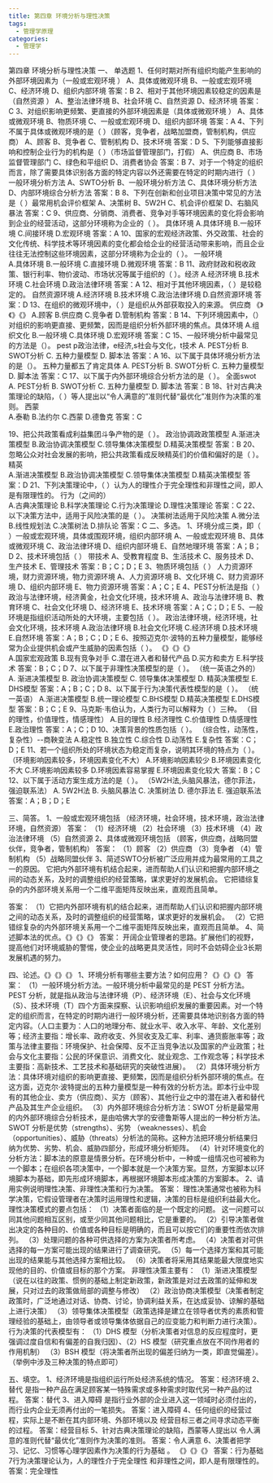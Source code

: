 ```yaml
---
title: 第四章 环境分析与理性决策
tags:
  - 管理学原理
categories:
  - 管理学
---
```


第四章 环境分析与理性决策
一、	单选题
1、任何时期对所有组织均能产生影响的外部环境因素为（一般或宏观环境 ）
A、具体或微观环境
B、一般或宏观环境
C、经济环境
D、组织内部环境
答案：B
2、相对于其他环境因素较稳定的因素是（自然资源 ）
A、整治法律环境
B、社会环境
C、自然资源
D、经济环境
答案：C
3、对组织影响更频繁、更直接的外部环境因素是（具体或微观环境 ）
A、具体或微观环境
B、物质环境
C、一般或宏观环境
D、组织内部环境
答案：A
4、下列不属于具体或微观环境的是（ ）（顾客，竞争者，战略加盟商，管制机构，供应商）
A、顾客
B、竞争者
C、管制机构
D、技术环境
答案：D
5、下列能够直接影响和控制企业行为的机构是（ ）（市场监督管理部门，打假）
A、供应商
B、市场监督管理部门
C、绿色和平组织
D、消费者协会
答案：B
7、对于一个特定的组织而言，除了需要具体识别各方面的特定内容以外还需要在特定的时期内进行（ ）一般环境分析方法
A、SWTO分析
B、一般环境分析方法
C、具体环境分析方法
D、内部环境综合分析方法
答案：B
8、下列在创新和创业项目决策中常见的方法是（ ）最常用机会评价框架
A、决策树
B、5W2H
C、机会评价框架
D、右脑风暴法
答案：C
9、供应商、分销商、消费者、竞争对手等环境因素的变化将会影响到企业的经营活动，这部分环境称为企业的（ ）。  具体环境
A.具体环境
B.一般环境
C.间接环境
D.宏观环境
答案：A
10、国家的宏观经济政策、外交政策、社会的文化传统、科学技术等环境因素的变化都会给企业的经营活动带来影响，而且企业往往无法控制这些环境因素，这部分环境称为企业的（ ）。               一般环境   
A.具体环境
B.一般环境
C.直接环境
D.微观环境
答案：B
11、政府财政和税收政策、银行利率、物价波动、市场状况等属于组织的（ ）。经济
A.经济环境
B.技术环境
C.社会环境
D.政治法律环境
答案：A
12、相对于其他环境因素，（ ）是较稳定的。   自然资源环境
A.经济环境
B.技术环境
C.政治法律环境
D.自然资源环境
答案：D 
13、在组织的微观环境中，（ ）是组织从外部获取投入的来源。   供应商 《》《》《》
A.顾客
B.供应商
C.竞争者
D.管制机构
答案：B
14、下列环境因素中，（）对组织的影响更直接、更频繁，因而是组织分析外部环境的焦点。具体环境
A.组织文化
B.一般环境
C.具体环境
D.宏观环境
答案：C
15、一般环境分析中最常见的方法是（）。   pest p政治法律，e经济,s社会与文化，t技术
A.  PEST分析
B.  SWOT分析
C.  五种力量模型
D.  脚本法
答案：A
16、以下属于具体环境分析方法的是（）。  五种力量都五了肯定具体
A.  PEST分析
B.  SWOT分析
C.  五种力量模型
D.  脚本法
答案：C
17、以下属于内外部环境综合分析方法的是（ ）。  全面swot
A.  PEST分析
B.  SWOT分析
C.  五种力量模型
D.  脚本法
答案：B
18、针对古典决策理论的缺陷，（ ）等人提出以“令人满意的”准则代替“最优化”准则作为决策的准则。    西蒙       
A.泰勒
B.法约尔
C.西蒙
D.德鲁克
答案：C


19、把公共政策看成利益集团斗争产物的是（ ）。  政治协调政政策模型
A.渐进决策模型
B.政治协调决策模型
C.领导集体决策模型
D.精英决策模型
答案：B
20、忽略公众对社会发展的影响，把公共政策看成反映精英们的价值和偏好的是（ ）。      精英       
A.渐进决策模型
B.政治协调决策模型
C.领导集体决策模型
D.精英决策模型
答案：D
21、下列决策理论中，（ ）认为人的理性介于完全理性和非理性之间，即人是有限理性的。           行为（之间的）                             
A.古典决策理论
B.科学决策理论
C.行为决策理论
D.理性决策理论
答案：C
22、以下决策方法中，适用于风险决策的是（  ）。       决策树法适用于风险决策
A.微分法
B.线性规划法
C.决策树法
D.排队论
答案：C
二、多选。
1、环境分成三类，即（    ）一般或宏观环境，具体或围观环境，组织内部环境
A、一般或宏观环境
B、具体或微观环境
C、政治法律环境
D、组织内部环境
E、自然地理环境
答案：A；B；D
2、技术环境包括（    ）  带技术
A、受教育程度
B、生活技术
C、服务技术
D、生产技术
E、管理技术
答案：B；C；D；E
3、物质环境包括（    ） 人力资源环境，财力资源环境，物力资源环境
A、人力资源环境
B、文化环境
C、财力资源环境
D、组织内部环境
E、物力资源环境
答案：A；C；E
4、PEST分析法是指（    ） 政治与法律环境，经济黄金，社会文化环境，技术环境
A、政治与法律环境
B、教育环境
C、社会文化环境
D、经济环境
E、技术环境
答案：A；C；D；E
5、一般环境是指组织活动所处的大环境，主要包括（    ）。 政治法律环境，经济环境，社会文化环境，技术环境
A.政治法律环境
B.社会文化环境
C.经济环境
D.技术环境
E.自然环境
答案：A；B；C；D；E
6、按照迈克尔·波特的五种力量模型，能够经常为企业提供机会或产生威胁的因素包括（  ）。    《》《》《》             
A.国家宏观政策
B.现有竞争对手
C.潜在进入者和替代产品
D.买方和卖方 
E.科学技术
答案：B；C；D
7、以下属于非理性决策模型的是（    ）。    （统一英语之外的）
A. 渐进决策模型
B. 政治协调决策模型
C. 领导集体决策模型
D. 精英决策模型
E.  DHS模型
答案：A；B；C；D
8、以下属于行为决策代表性模型的是（     ）。    （统一英语）
A.渐进决策模型
B.统一理论模型
C.BHS模型
D.精英决策模型
E.DHS模型
答案：B；C；E
9、马克斯·韦伯认为，人类行为可以解释为（    ）三种。   （目的理性，价值理性，情感理性）
A.目的理性
B.经济理性
C.价值理性
D.情感理性
E.政治理性
答案：A；C；D
10、决策背景的性质包括（    ）。    （综合性，动荡性，复杂性）--商鞅变法
A.稳定性
B.独立性
C.综合性
D.动荡性
E.复杂性
答案：C；D；E
11、若一个组织所处的环境状态为稳定而复杂，说明其环境的特点为（    ）。 （环境影响因素较多，环境因素变化不大）
A.环境影响因素较少
B.环境因素变化不大
C.环境影响因素较多
D.环境因素容易掌握
E.环境因素变化较大
答案：B；C
12、以下属于活动方案生成方法的是（    ）。  （5W2H法,头脑风暴法，德尔菲法，强迫联系法）
A. 5W2H法
B. 头脑风暴法
C. 决策树法
D. 德尔菲法
E. 强迫联系法
答案：A；B；D；E


三、简答。
1、一般或宏观环境包括 （经济环境，社会环境，技术环境，政治法律环境，自然资源）
答案：
（1）经济环境
（2）社会环境
（3）技术环境
（4）政治法律环境
（5）自然资源
2、具体或微观环境包括     （顾客，供应商，战略同盟伙伴，竞争者，管制机构）
答案：
（1）顾客
（2）供应商
（3）竞争者
（4）管制机构
（5）战略同盟伙伴
3、简述SWTO分析被广泛应用并成为最常用的工具之一的原因。
它把内外部环境有机结合起来，进而帮助人们认识和把握内部环境之间的动态关系，及时的调整组织的经营策略，谋求更好的发展机会。
它把错综复杂的内外部环境关系用一个二维平面矩阵反映出来，直观而且简单。

答案：
（1）它把内外部环境有机的结合起来，进而帮助人们认识和把握内部环境之间的动态关系，及时的调整组织的经营策略，谋求更好的发展机会。
（2）它把错综复杂的内外部环境关系用一个二维平面矩阵反映出来，直观而且简单。
4、简述脚本法的优点。《》《》《》
答案：
开阔企业管理者的思路。扩展他们的视野，提高他们对环境威胁的警惕，使企业的战略更具灵活性，同时不会妨碍企业3长期发展机遇的努力。

四、论述。《》《》《》
1、环境分析有哪些主要方法？如何应用？《》《》《》
答案：
（1）一般环境分析方法。一般环境分析中最常见的是 PEST 分析方法。PEST 分析，就是指从政治与法律环境（P）、经济环境（E）、社会与文化环境（S）、技术环境（T）四个方面来探察、认识影响组织发展的重要因素。对一个特定的组织而言，在特定的时期内进行一般环境分析，还需要具体地识别各方面的特定内容。（人口主要为：人口的地理分布、就业水平、收入水平、年龄、文化差别等；经济主要指：增长率、政府收支、外贸收支及汇率、利率、通货膨胀率等；政策与法律主要指：环境保护、社会保障、反不正当竞争法以及国家的产业政策；社会与文化主要指：公民的环保意识、消费文化、就业观念、工作观念等；科学技术主要指：高新技术、工艺技术和基础研究的突破性进展）。
（2）具体环境分析方法：具体环境对组织的影响更直接、更频繁，因而是组织分析外部环境的焦点。在这方面，迈克尔·波特提出的五种力量模型是一种有效的分析方法。即本行业中现有的其他企业、卖方（供应商）、买方（顾客）、其他行业之中的潜在进入者和替代产品及其生产企业组织。
（3）内外部环境综合分析方法：SWOT 分析是最常用的内外部环境综合分析技术，是由哈佛大学的安德鲁斯等人提出的一种分析方法。SWOT 分析是优势（strengths）、劣势
（weaknesses）、机会（opportunities）、威胁（threats）分析法的简称。这种方法把环境分析结果归纳为优势、劣势、机会、威胁四部分，形成环境分析矩阵。
（4）针对环境变化的分析方法：脚本法的原意是情景分析。在环境分析中，一种或一组情况也可被称为一个脚本；在组织各项决策中，一个脚本就是一个决策方案。显然，方案脚本以环境脚本为基础，即先形成环境脚本，再根据环境脚本形成决策的方案脚本。
2、请用实例说明理性决策、非理性决策和行为决策。
答案：
理性决策通常也被称为科学决策，它假设管理者在决策时运用理性和逻辑，决策的目标是组织利益最大化。理性决策模式的要点包括：
（1）决策者面临的是一个既定的问题。
这一问题可以同其他问题相互区别，或至少同其他问题相比，它是重要的。
（2）引导决策者做出决定的各种目的、价值或各种目标是明确的，而且可以按它们的重要性而依次排列。
（3）处理问题的各种可供选择的方案为决策者所考虑。
（4）决策者对可供选择的每一方案可能出现的结果进行了调查研究。
（5）每一个选择方案和其可能出现的结果能与其他选择方案相比较。
（6）决策者将采用其结果能最大限度地实现他的目的、价值或目标的那个方案。
非理性决策主要有：
（1）渐进决策模型（说在以往的政策、惯例的基础上制定新政策，新政策是对过去政策的延伸和发展，只对过去的政策做局部的调整与修改）
（2）政治协商决策模型（决策者制定政策时，广泛地通过对话、协商、讨论，协调利益关系，在达成妥协、谅解的基础上进行决策）
（3）领导集体决策模型（政策选择是建立在领导者优秀的素质和管理经验的基础上，由领导者或领导集体依据自己的应变能力和判断力进行决策）。
行为决策的代表模型有：
（1）DHS 模型（分析决策者对信息的反应程度时，更强调过度自信和有偏差的自我归因）、（2）HS 模型（研究重点放在不同作用者的作用机制）
（3）BSH 模型（将决策者所出现的偏差归纳为一类，即直觉偏差）。
（举例中涉及三种决策的特点即可）

五、填空。
1、经济环境是指组织运行所处经济系统的情况。
答案：经济环境
2、替代 是指一种产品在满足顾客某一特殊需求或多种需求时取代另一种产品的过程。
答案：替代
3、进入障碍 是指行业外部的企业进入这一领域时必须付出的，而行业内企业无须再付出的一笔损失。
答案：进入障碍
4、任何组织的经营过程，实际上是不断在其内部环境、外部环境以及 经营目标三者之间寻求动态平衡的过程。
答案：经营目标
5、针对古典决策理论的缺陷，西蒙等人提出以 令人满意的准则代替“最优化”准则作为决策的准则。
答案：令人满意
6、决策者把学习、记忆、习惯等心理学因素作为决策的行为基础        。  《》《》《》
答案：行为基础
7行为决策理论认为，人的理性介于完全理性  和非理性之间，即人是有限理性的。
答案：完全理性
